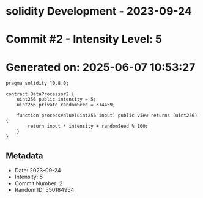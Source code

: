 ﻿# solidity Development - 2023-09-24
# Commit #2 - Intensity Level: 5
# Generated on: 2025-06-07 10:53:27
```solidity
pragma solidity ^0.8.0;

contract DataProcessor2 {
    uint256 public intensity = 5;
    uint256 private randomSeed = 314459;

    function processValue(uint256 input) public view returns (uint256) {
        return input * intensity + randomSeed % 100;
    }
}
```
## Metadata
- Date: 2023-09-24
- Intensity: 5
- Commit Number: 2
- Random ID: 550184954

